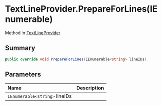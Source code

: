 # TextLineProvider.PrepareForLines(IEnumerable<string>)

Method in [TextLineProvider](api/csharp/yarn.unity.textlineprovider.md)

## Summary



```csharp
public override void PrepareForLines(IEnumerable<string> lineIDs)
```

## Parameters

|Name|Description|
|:---|:---|
|`IEnumerable<string>` lineIDs||


